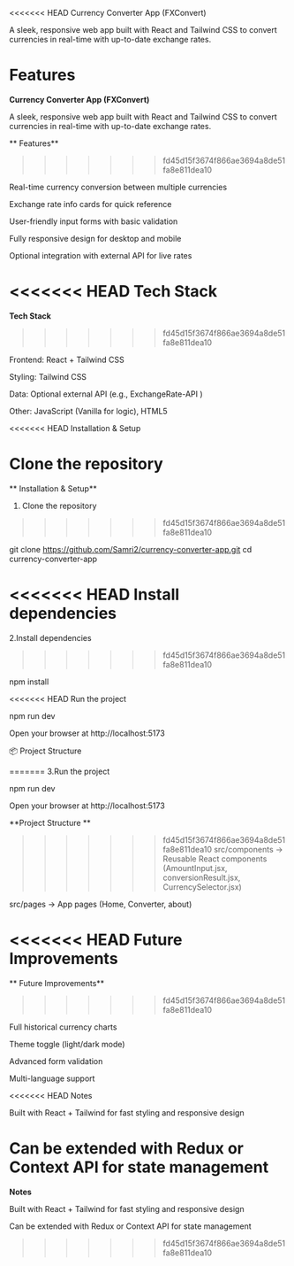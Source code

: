 <<<<<<< HEAD
Currency Converter App (FXConvert)

A sleek, responsive web app built with React and Tailwind CSS to convert currencies in real-time with up-to-date exchange rates.

 Features
=======
**Currency Converter App (FXConvert)**

A sleek, responsive web app built with React and Tailwind CSS to convert currencies in real-time with up-to-date exchange rates.

** Features**
>>>>>>> fd45d15f3674f866ae3694a8de51fa8e811dea10

Real-time currency conversion between multiple currencies

Exchange rate info cards for quick reference

User-friendly input forms with basic validation

Fully responsive design for desktop and mobile

Optional integration with external API for live rates

<<<<<<< HEAD
Tech Stack
=======
**Tech Stack**
>>>>>>> fd45d15f3674f866ae3694a8de51fa8e811dea10

Frontend: React + Tailwind CSS

Styling: Tailwind CSS

Data: Optional external API (e.g., ExchangeRate-API
)

Other: JavaScript (Vanilla for logic), HTML5

<<<<<<< HEAD
 Installation & Setup

Clone the repository
=======
** Installation & Setup**

1. Clone the repository
>>>>>>> fd45d15f3674f866ae3694a8de51fa8e811dea10

git clone https://github.com/Samri2/currency-converter-app.git
cd currency-converter-app


<<<<<<< HEAD
Install dependencies
=======
2.Install dependencies
>>>>>>> fd45d15f3674f866ae3694a8de51fa8e811dea10

npm install


<<<<<<< HEAD
Run the project

npm run dev


Open your browser at http://localhost:5173

📦 Project Structure

=======
3.Run the project

npm run dev

Open your browser at http://localhost:5173

**Project Structure
**
>>>>>>> fd45d15f3674f866ae3694a8de51fa8e811dea10
src/components → Reusable React components (AmountInput.jsx, conversionResult.jsx, CurrencySelector.jsx)

src/pages → App pages (Home, Converter, about)


<<<<<<< HEAD
 Future Improvements
=======
** Future Improvements**
>>>>>>> fd45d15f3674f866ae3694a8de51fa8e811dea10

Full historical currency charts

Theme toggle (light/dark mode)

Advanced form validation

Multi-language support

<<<<<<< HEAD
Notes

Built with React + Tailwind for fast styling and responsive design

Can be extended with Redux or Context API for state management
=======
**Notes**

Built with React + Tailwind for fast styling and responsive design

Can be extended with Redux or Context API for state management
>>>>>>> fd45d15f3674f866ae3694a8de51fa8e811dea10
